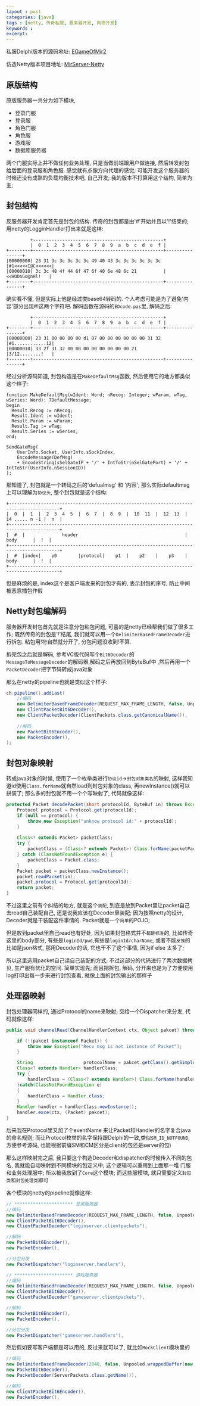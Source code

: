 ```yaml
---
layout : post
categories: [java]
tags : [netty, 传奇私服, 服务器开发, 网络开发]
keywords : 
excerpt: 
---
```


私服Delphi版本的源码地址: 	[EGameOfMir2](https://github.com/pangliang/EGameOfMir2)

仿造Netty版本项目地址:    [MirServer-Netty](https://github.com/pangliang/MirServer-Netty)

## 原版结构
原版服务器一共分为如下模块, 

- 登录门服
- 登录服
- 角色门服
- 角色服
- 游戏服
- 数据库服务器

两个门服实际上并不做任何业务处理, 只是当做前端跟用户做连接, 然后转发封包给后面的登录服和角色服. 感觉就有点像方向代理的感觉; 可能开发这个服务器的时候还没有成熟的负载均衡技术吧, 自己开发; 我的版本不打算用这个结构, 简单为主;

## 封包结构

反服务器开发肯定首先是封包的结构. 传奇的封包都是由'#'开始并且以'!'结束的; 用netty的LogginHandler打出来就是这样:

```
         +-------------------------------------------------+
         |  0  1  2  3  4  5  6  7  8  9  a  b  c  d  e  f |
+--------+-------------------------------------------------+----------------+
|00000000| 23 31 3c 3c 3c 3c 3c 49 40 43 3c 3c 3c 3c 3c 3c |#1<<<<<I@C<<<<<<|
|00000010| 3c 3c 48 4f 44 6f 47 6f 40 6e 48 6c 21          |<<HODoGo@nHl!   |
+--------+-------------------------------------------------+----------------+
```

确实看不懂, 但是实际上他是经过类base64转码的. 个人考虑可能是为了避免'内容'部分出现#!这两个字符吧. 解码函数在源码的`EDcode.pas`里, 解码之后:

```
         +-------------------------------------------------+
         |  0  1  2  3  4  5  6  7  8  9  a  b  c  d  e  f |
+--------+-------------------------------------------------+----------------+
|00000000| 23 31 00 00 00 00 d1 07 00 00 00 00 00 00 31 32 |#1............12|
|00000010| 33 2f 31 32 00 00 00 00 00 00 00 00 21          |3/12........!   |
+--------+-------------------------------------------------+----------------+
```

经过分析源码知道, 封包构造是在`MakeDefaultMsg`函数, 然后使用它的地方都类似这个样子:

```delphi
function MakeDefaultMsg(wIdent: Word; nRecog: Integer; wParam, wTag, wSeries: Word): TDefaultMessage;
begin
  Result.Recog := nRecog;
  Result.Ident := wIdent;
  Result.Param := wParam;
  Result.Tag := wTag;
  Result.Series := wSeries;
end;

SendGateMsg(
	UserInfo.Socket, UserInfo.sSockIndex, 
	EncodeMessage(DefMsg) 
	+ EncodeString(sSelGateIP + '/' + IntToStr(nSelGatePort) + '/' + IntToStr(UserInfo.nSessionID))
);

```

那知道了, 封包就是一个转码之后的'defualmsg' 和 '内容'; 那么实际defaultmsg上可以理解为`协议头`, 整个封包就是这个结构:

```
+-----------------------------------------------------------------------------------------+
|  0  |  1  |  2  3  4  5  |  6  7  |  8  9  |  10  11  |  12  13  |  14 ..... n -1 |  n  |
+-----------------------------------------------------------------------------------------+
|  #  |              header                                        |      body      |  !  |
+-----------------------------------------------------------------------------------------+
|  #  |index|    p0        |protocol|    p1  |    p2    |    p3    |      body      |  !  |
+-----------------------------------------------------------------------------------------+
```
但是麻烦的是, index这个是客户端发来的封包才有的, 表示封包的序号, 防止中间被恶意插包作假

## Netty封包编解码

服务器开发封包首先就是注意分包粘包问题, 可喜的是netty已经帮我们做了很多工作; 既然传奇的封包是'!'结尾, 我们就可以用一个`DelimiterBasedFrameDecoder`进行拆包. 粘包用!符自然就分开了, 分包问题没收到!不算. 

拆完包之后就是解码, 参考VC版代码写个`Bit6Decoder`的`MessageToMessageDecoder`的解码器,解码之后再放回到ByteBuf中
,然后再用一个`PacketDecoder`把字节码转成java对象

那么在netty的pipeline也就是类似这个样子:

```java
ch.pipeline().addLast(
	//编码
	new DelimiterBasedFrameDecoder(REQUEST_MAX_FRAME_LENGTH, false, Unpooled.wrappedBuffer(new byte[]{'!'})),
	new ClientPacketBit6Decoder(),
	new ClientPacketDecoder(ClientPackets.class.getCanonicalName()),
	
	//解码
	new PacketBit6Encoder(),
	new PacketEncoder(),
);
```

## 封包对象映射

转成java对象的时候, 使用了一个枚举类进行`协议id`->`封包对象类名`的映射, 这样我知道id使用`Class.forName`就自然load到封包对象的class, 再newInstance()就可以拼装了; 那么多的封包就不用一个个写映射了, 代码就像这样:

```java
protected Packet decodePacket(short protocolId, ByteBuf in) throws Exception {
	Protocol protocol = Protocol.get(protocolId);
	if (null == protocol) {
		throw new Exception("unknow protocol id:" + protocolId);
	}
	
	Class<? extends Packet> packetClass;
	try {
		packetClass = (Class<? extends Packet>) Class.forName(packetPackageName + "$" + protocol.name());
	} catch (ClassNotFoundException e) {
		packetClass = Packet.class;
	}
	Packet packet = packetClass.newInstance();
	packet.readPacket(in);
	packet.protocol = Protocol.get(protocolId);
	return packet;
}
```

不过这里之前有个纠结的地方, 就是这个`装配`, 到底是放到Packet里让packet自己去read自己装配自己, 还是说我应该在Decoder里装配; 因为按照netty的设计, Decoder就是干装配这件事情的. Packet就是一个`简单`的POJO; 

但是放到packet里自己read也有好处, 因为如果封包格式并不`都是标准`的, 比如传奇这里的body部分, 有些是`loginId/pwd`,有些是`loginId/charName`, 或者不能`反推`的比如是json格式, 那用Decoder的话, 它也干不了这个事情, 因为if else 太多了;

所以这里选用packet自己读自己装配的方式; 不过这部分的代码进行了两次数据拷贝, 生产服有优化的空间. 简单实现先; 而且把拆包, 解码, 分开来也是为了方便使用log打印出每一步来进行封包查看, 就像上面的封包输出的那样子

## 处理器映射

封包处理器同样的, 通过Protocol的name来映射; 交给一个Dispatcher来分发, 代码就像这样:

```java
public void channelRead(ChannelHandlerContext ctx, Object pakcet) throws Exception {

	if (!(pakcet instanceof Packet)) {
		throw new Exception("Recv msg is not instance of Packet");
	}

	String                   protocolName = pakcet.getClass().getSimpleName();   //Packet 就是通过 protocol id 反射出来的 name
	Class<? extends Handler> handlerClass;
	try {
		handlerClass = (Class<? extends Handler>) Class.forName(handlerPackageName + "." + protocolName + "Handler");
	}catch(ClassNotFoundException e)
	{
		handlerClass = Handler.class;
	}
	Handler handler = handlerClass.newInstance();
	handler.exce(ctx, (Packet) pakcet);
}
```


后来我在Protocol里又加了个eventName 来让Packet和Handler的名字复合java的命名规则; 而让Protocol枚举的名字保持跟Delphi的一致,类似`SM_ID_NOTFOUND`,方便参考源码, 也能根据前缀SM和CM区分是client的包还是server的包)

那么这样映射完之后, 我只要这个构造Decoder和dispatcher的时候传入不同的包名, 我就能自动映射到不同模块的包定义中; 这个逻辑可以重用到上面那一堆 门服 和业务处理服中; 所以被我放到了`Core`这个模块; 而这些服模块, 就只需要定义`封包类`和`封包处理类`即可

各个模块的netty的pipeline就像这样:

```java
// ********************** 登录服务器
//编码
new DelimiterBasedFrameDecoder(REQUEST_MAX_FRAME_LENGTH, false, Unpooled.wrappedBuffer(new byte[]{'!'})),
new ClientPacketBit6Decoder(),
new ClientPacketDecoder("loginserver.clientpackets"),

//解码
new PacketBit6Encoder(),
new PacketEncoder(),

//分包分发
new PacketDispatcher("loginserver.handlers"),

// ********************** 游戏服务器
//编码
new DelimiterBasedFrameDecoder(REQUEST_MAX_FRAME_LENGTH, false, Unpooled.wrappedBuffer(new byte[]{'!'})),
new ClientPacketBit6Decoder(),
new ClientPacketDecoder("gameserver.clientpackets"),

//解码
new PacketBit6Encoder(),
new PacketEncoder(),

//分包分发
new PacketDispatcher("gameserver.handlers"),

```


然后假如要写客户端都是可以用的, 反过来就可以了, 就比如`MockClient`模块里的

```java
//编码
new DelimiterBasedFrameDecoder(2048, false, Unpooled.wrappedBuffer(new byte[]{'!'})),
new PacketBit6Decoder(),
new PacketDecoder(ServerPackets.class.getName()),

//解码
new ClientPacketBit6Encoder(),
new PacketEncoder(),
```






